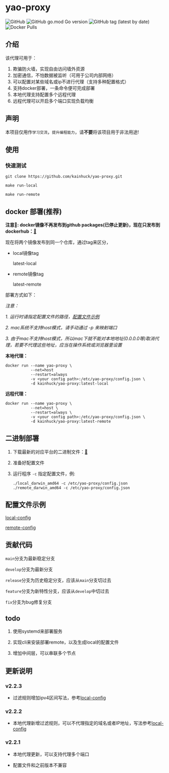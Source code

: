 # yao-proxy

![GitHub](https://img.shields.io/github/license/kainhuck/yao-proxy) ![GitHub go.mod Go version](https://img.shields.io/github/go-mod/go-version/kainhuck/yao-proxy) ![GitHub tag (latest by date)](https://img.shields.io/github/v/tag/kainhuck/yao-proxy) ![Docker Pulls](https://img.shields.io/docker/pulls/kainhuck/yao-proxy)

## 介绍

该代理可用于：
 1. 欺骗防火墙，实现自由访问墙外资源
 2. 加密通信，不怕数据被监听（可用于公司内部网络）
 3. 可以配置对某些域名或ip不进行代理（支持多种配置格式）
 4. 支持docker部署，一条命令便可完成部署
 5. 本地代理支持配置多个远程代理
 6. 远程代理可以开启多个端口实现负载均衡

## 声明

本项目仅用作`学习交流`，`提升编程能力`，请**不要**将该项目用于非法用途!

## 使用

### 快速测试

```
git clone https://github.com/kainhuck/yao-proxy.git
```

```
make run-local
```

```
make run-remote
```

## docker 部署(推荐)

**注意📢: docker镜像不再发布到github packages(已停止更新)，现在只发布到dockerhub：[🔗](https://hub.docker.com/repository/docker/kainhuck/yao-proxy)**

现在将两个镜像发布到同一个仓库，通过tag来区分，

- local镜像tag

  latest-local

- remote镜像tag

  latest-remote

部署方式如下：

_注意：_

_1. 运行时请指定配置文件的路径，[配置文件示例](#配置文件示例)_ 

_2. mac系统不支持host模式，请手动通过 -p 来映射端口_

_3. 由于mac不支持host模式，所以mac下就不能对本地地址(0.0.0.0等)取消代理，若要不代理这些地址，应当在操作系统或浏览器里设置_

**本地代理：**

```shell
docker run --name yao-proxy \
           --net=host 
           --restart=always 
           -v <your config path>:/etc/yao-proxy/config.json \
           -d kainhuck/yao-proxy:latest-local
```

**远程代理：**

```shell
docker run --name yao-proxy \
           --net=host \
           --restart=always \
           -v <your config path>:/etc/yao-proxy/config.json \
           -d kainhuck/yao-proxy:latest-remote
```

## 二进制部署

1. 下载最新的对应平台的二进制文件：[🔗](https://github.com/kainhuck/yao-proxy/releases)

2. 准备好配置文件

3. 运行程序 `-c` 指定配置文件，例:

   ```
   ./local_darwin_amd64 -c /etc/yao-proxy/config.json
   ./remote_darwin_amd64 -c /etc/yao-proxy/config.json
   ```

## 配置文件示例

[local-config](cmd/local/res/config.json)

[remote-config](cmd/remote/res/config.json)

## 贡献代码

`main`分支为最新稳定分支

`develop`分支为最新分支

`release`分支为历史稳定分支，应该从`main`分支切过去

`feature`分支为新特性分支，应该从`develop`中切过去

`fix`分支为bug修复分支



## todo

1. 使用systemd来部署服务

2. 实现cli来安装部署remote，以及生成local的配置文件

3. 增加中间层，可以串联多个节点

## 更新说明

### v2.2.3

- 过滤规则增加ipv4区间写法，参考[local-config](config_demo/local_config.json#L31)

### v2.2.2

- 本地代理新增过滤规则，可以不代理指定的域名或者IP地址，写法参考[local-config](config_demo/local_config.json#L28)

### v2.2.1

- 本地代理更新，可以支持代理多个端口

- 配置文件和之前版本不兼容
